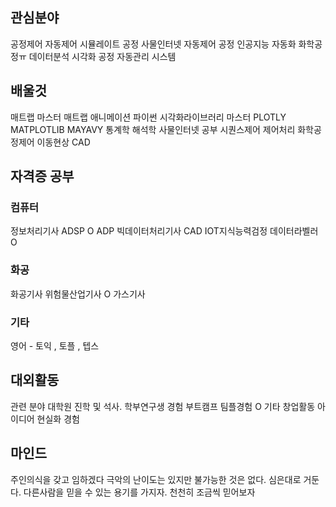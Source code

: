 ## 관심분야
공정제어
자동제어
시뮬레이트
공정 사물인터넷 자동제어
공정 인공지능 자동화
화학공정ㅠ
데이터분석
시각화
공정 자동관리 시스템
## 배울것
매트랩 마스터
매트랩 애니메이션
파이썬 시각화라이브러리 마스터 PLOTLY MATPLOTLIB MAYAVY
통계학
해석학
사물인터넷 공부
시퀀스제어
제어처리
화학공정제어
이동현상
CAD
## 자격증 공부
### 컴퓨터 
정보처리기사
ADSP O 
ADP
빅데이터처리기사
CAD
IOT지식능력검정
데이터라벨러 O 
### 화공
화공기사
위험물산업기사 O
가스기사
### 기타
영어 - 토익 , 토플 , 텝스
## 대외활동
관련 분야 대학원 진학 및 석사.
학부연구생 경험
부트캠프 팀플경험 O 
기타 창업활동 아이디어 현실화 경험

## 마인드
주인의식을 갖고 임하겠다
극악의 난이도는 있지만 불가능한 것은 없다.
심은대로 거둔다.
다른사람을 믿을 수 있는 용기를 가지자. 천천히 조금씩 믿어보자